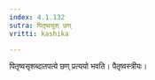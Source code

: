 ```yaml
---
index: 4.1.132
sutra: पितृष्वसुश् छण्
vritti: kashika

---
```

पितृष्वसृशब्दातपत्ये छण् प्रत्ययो भवति। पैतृष्वस्त्रीयः।
